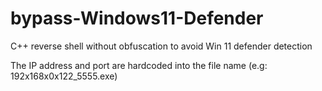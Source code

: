 # bypass-Windows11-Defender
C++ reverse shell without obfuscation to avoid Win 11 defender detection 

The IP address and port are hardcoded into the file name (e.g: 192x168x0x122_5555.exe)
